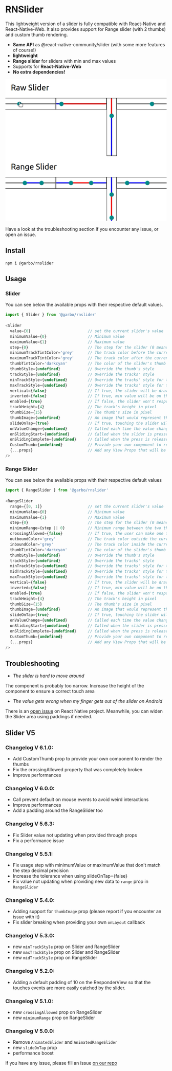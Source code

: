 # RNSlider

This lightweight version of a slider is fully compatible with React-Native and React-Native-Web.
It also provides support for Range slider (with 2 thumbs) and custom thumb rendering.

 * **Same API** as @react-native-community/slider (with some more features of course!)
 * **lightweight**
 * **Range slider** for sliders with min and max values
 * Supports for **React-Native-Web**
 * **No extra dependencies!**

![](slider.gif)

Have a look at the troubleshooting section if you encounter any issue, or open an issue.

## Install

```
npm i @garbo/rnslider
```

## Usage

### Slider

You can see below the available props with their respective default values.

```javascript
import { Slider } from '@garbo/rnslider'

<Slider
  value={0}                         // set the current slider's value
  minimumValue={0}                  // Minimum value
  maximumValue={1}                  // Maximum value
  step={0}                          // The step for the slider (0 means that the slider will handle any decimal value within the range [min, max])
  minimumTrackTintColor='grey'      // The track color before the current value
  maximumTrackTintColor='grey'      // The track color after the current value
  thumbTintColor='darkcyan'         // The color of the slider's thumb
  thumbStyle={undefined}            // Override the thumb's style
  trackStyle={undefined}            // Override the tracks' style
  minTrackStyle={undefined}         // Override the tracks' style for the minimum range
  maxTrackStyle={undefined}         // Override the tracks' style for the maximum range
  vertical={false}                  // If true, the slider will be drawn vertically
  inverted={false}                  // If true, min value will be on the right, and max on the left
  enabled={true}                    // If false, the slider won't respond to touches anymore
  trackHeight={4}                   // The track's height in pixel
  thumbSize={15}                    // The thumb's size in pixel
  thumbImage={undefined}            // An image that would represent the thumb
  slideOnTap={true}                 // If true, touching the slider will update it's value. No need to slide the thumb.
  onValueChange={undefined}         // Called each time the value changed. The type is (value: number) => void
  onSlidingStart={undefined}        // Called when the slider is pressed. The type is (value: number) => void
  onSlidingComplete={undefined}     // Called when the press is released. The type is (value: number) => void
  CustomThumb={undefined}           // Provide your own component to render the thumb. The type is a component: ({ value: number }) => JSX.Element
  {...props}                        // Add any View Props that will be applied to the container (style, ref, etc)
/>
```

### **Range Slider**

You can see below the available props with their respective default values

```javascript
import { RangeSlider } from '@garbo/rnslider'

<RangeSlider
  range={[0, 1]}                    // set the current slider's value
  minimumValue={0}                  // Minimum value
  maximumValue={1}                  // Maximum value
  step={0}                          // The step for the slider (0 means that the slider will handle any decimal value within the range [min, max])
  minimumRange={step || 0}          // Minimum range between the two thumbs
  crossingAllowed={false}           // If true, the user can make one thumb cross over the second thumb
  outboundColor='grey'              // The track color outside the current range value
  inboundColor='grey'               // The track color inside the current range value
  thumbTintColor='darkcyan'         // The color of the slider's thumb
  thumbStyle={undefined}            // Override the thumb's style
  trackStyle={undefined}            // Override the tracks' style
  minTrackStyle={undefined}         // Override the tracks' style for the minimum range
  midTrackStyle={undefined}         // Override the tracks' style for the middle range
  maxTrackStyle={undefined}         // Override the tracks' style for the maximum range
  vertical={false}                  // If true, the slider will be drawn vertically
  inverted={false}                  // If true, min value will be on the right, and max on the left
  enabled={true}                    // If false, the slider won't respond to touches anymore
  trackHeight={4}                   // The track's height in pixel
  thumbSize={15}                    // The thumb's size in pixel
  thumbImage={undefined}            // An image that would represent the thumb
  slideOnTap={true}                 // If true, touching the slider will update it's value. No need to slide the thumb.
  onValueChange={undefined}         // Called each time the value changed. The type is (range: [number, number]) => void
  onSlidingStart={undefined}        // Called when the slider is pressed. The type is (range: [number, number]) => void
  onSlidingComplete={undefined}     // Called when the press is released. The type is (range: [number, number]) => void
  CustomThumb={undefined}           // Provide your own component to render the thumb. The type is a component: ({ value: number, thumb: 'min' | 'max' }) => JSX.Element
  {...props}                        // Add any View Props that will be applied to the container (style, ref, etc)
/>
```

## Troubleshooting

- *The slider is hard to move around*

The component is probably too narrow. Increase the height of the component to ensure a correct touch area

- *The value gets wrong when my finger gets out of the slider on Android*

There is an [open issue](https://github.com/facebook/react-native/issues/31843) on React Native project. Meanwhile, you can widen the Slider area using paddings if needed.

## Slider V5

### Changelog V 6.1.0:

 * Add CustomThumb prop to provide your own component to render the thumbs
 * Fix the crossingAllowed property that was completely broken
 * Improve performances

### Changelog V 6.0.0:

 * Call prevent default on mouse events to avoid weird interactions
 * Improve performances
 * Add a padding around the RangeSlider too

### Changelog V 5.6.3:

 * Fix Slider value not updating when provided through props
 * Fix a performance issue

### Changelog V 5.5.1:

 * Fix usage step with minimumValue or maximumValue that don't match the step decimal precision
 * Increase the tolerance when using slideOnTap={false}
 * Fix value not updating when providing new data to `range` prop in `RangeSlider`

### Changelog V 5.4.0:

 * Adding support for `thumbImage` prop (please report if you encounter an issue with it)
 * Fix slider breaking when providing your own `onLayout` callback

### Changelog V 5.3.0:

 * new `minTrackStyle` prop on Slider and RangeSlider
 * new `maxTrackStyle` prop on Slider and RangeSlider
 * new `midTrackStyle` prop on RangeSlider

### Changelog V 5.2.0:

 * Adding a default padding of 10 on the ResponderView so that the touches events are more easily catched by the slider.

### Changelog V 5.1.0:

 * new `crossingAllowed` prop on RangeSlider
 * new `minimumRange` prop on RangeSlider

### Changelog V 5.0.0:

 * Remove `AnimatedSlider` and `AnimatedRangeSlider`
 * new `slideOnTap` prop
 * performance boost

If you have any issue, please fill an issue [on our repo](https://github.com/abdullagarbo/RNSlider/issues)
